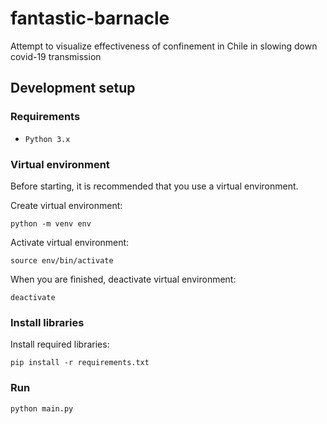 # fantastic-barnacle
Attempt to visualize effectiveness of confinement in Chile in slowing down covid-19 transmission

## Development setup

### Requirements

* `Python 3.x`

### Virtual environment

Before starting, it is recommended that you use a virtual environment.

Create virtual environment:

`python -m venv env`

Activate virtual environment:

`source env/bin/activate`

When you are finished, deactivate virtual environment:

`deactivate`

### Install libraries

Install required libraries:

`pip install -r requirements.txt`

### Run

`python main.py`